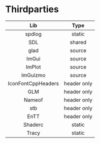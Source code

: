 # Thirdparties
|Lib|Type|
|:-:|:-:|
|spdlog|static|
|SDL|shared|
|glad|source|
|ImGui|source|
|ImPlot|source|
|ImGuizmo|source|
|IconFontCppHeaders|header only|
|GLM|header only|
|Nameof|header only|
|stb|header only|
|EnTT|header only|
|Shaderc|static|
|Tracy|static|
